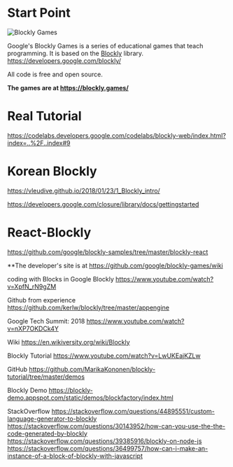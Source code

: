 
# Start Point
![Blockly Games](https://raw.githubusercontent.com/wiki/google/blockly-games/title.png)

Google's Blockly Games is a series of educational games that teach programming.
It is based on the [Blockly](https://developers.google.com/blockly/) library.
                             https://developers.google.com/blockly/

All code is free and open source.

**The games are at https://blockly.games/**

# Real Tutorial 
https://codelabs.developers.google.com/codelabs/blockly-web/index.html?index=..%2F..index#9

# Korean Blockly 
https://vleudive.github.io/2018/01/23/1_Blockly_intro/

https://developers.google.com/closure/library/docs/gettingstarted

# React-Blockly
https://github.com/google/blockly-samples/tree/master/blockly-react


**The developer's site is at https://github.com/google/blockly-games/wiki

coding with Blocks in Google Blockly
https://www.youtube.com/watch?v=XpfN_rN9gZM

Github from experience
https://github.com/kerlw/blockly/tree/master/appengine

Google Tech Summit: 2018
https://www.youtube.com/watch?v=nXP7OKDCk4Y

Wiki
https://en.wikiversity.org/wiki/Blockly

Blockly Tutorial
https://www.youtube.com/watch?v=LwUKEajKZLw

GitHub
https://github.com/MarikaKononen/blockly-tutorial/tree/master/demos

Blockly Demo
https://blockly-demo.appspot.com/static/demos/blockfactory/index.html

StackOverflow
https://stackoverflow.com/questions/44895551/custom-language-generator-to-blockly
https://stackoverflow.com/questions/30143952/how-can-you-use-the-the-code-generated-by-blockly
https://stackoverflow.com/questions/39385916/blockly-on-node-js
https://stackoverflow.com/questions/36499757/how-can-i-make-an-instance-of-a-block-of-blockly-with-javascript



